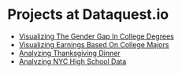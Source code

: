# Projects at Dataquest.io
- [Visualizing The Gender Gap In College Degrees](https://github.com/wangjy38/Projects_from_Dataquest/blob/master/percent-bachelors-degrees-women-usa.ipynb)
- [Visualizing Earnings Based On College Majors](https://github.com/wangjy38/Projects_from_Dataquest/blob/master/recent-grads.ipynb)
- [Analyzing Thanksgiving Dinner](https://github.com/wangjy38/Projects_from_Dataquest/blob/master/thanksgiving.ipynb)
- [Analyzing NYC High School Data](https://github.com/wangjy38/Analyzing-NYC-High-School-Data/blob/master/Schools.ipynb)
